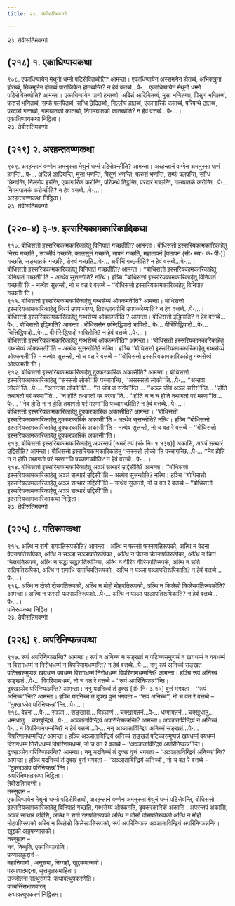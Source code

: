 ```yaml
---
title: २३. तेवीसतिमवग्गो

---
```

२३. तेवीसतिमवग्गो  


## (२१८) १. एकाधिप्पायकथा

९०८. एकाधिप्पायेन मेथुनो धम्मो पटिसेवितब्बोति? आमन्ता। एकाधिप्पायेन अस्समणेन होतब्बं, अभिक्खुना होतब्बं, छिन्नमूलेन होतब्बं पाराजिकेन होतब्बन्ति? न हेवं वत्तब्बे…पे॰… एकाधिप्पायेन मेथुनो धम्मो पटिसेवितब्बोति? आमन्ता। एकाधिप्पायेन पाणो हन्तब्बो, अदिन्नं आदियितब्बं, मुसा भणितब्बा, पिसुणं भणितब्बं, फरुसं भणितब्बं, सम्फं पलपितब्बं, सन्धि छेदितब्बो, निल्लोपं हातब्बं, एकागारिकं कातब्बं, परिपन्थे ठातब्बं, परदारो गन्तब्बो, गामघातको कातब्बो, निगमघातको कातब्बोति? न हेवं वत्तब्बे…पे॰…।  
एकाधिप्पायकथा निट्ठिता।  
२३. तेवीसतिमवग्गो  


## (२१९) २. अरहन्तवण्णकथा

९०९. अरहन्तानं वण्णेन अमनुस्सा मेथुनं धम्मं पटिसेवन्तीति? आमन्ता। अरहन्तानं वण्णेन अमनुस्सा पाणं हनन्ति…पे॰… अदिन्नं आदियन्ति, मुसा भणन्ति, पिसुणं भणन्ति, फरुसं भणन्ति, सम्फं पलपन्ति, सन्धिं छिन्दन्ति, निल्लोपं हरन्ति, एकागारिकं करोन्ति, परिपन्थे तिट्ठन्ति, परदारं गच्छन्ति, गामघातकं करोन्ति…पे॰… निगमघातकं करोन्तीति? न हेवं वत्तब्बे…पे॰…।  
अरहन्तवण्णकथा निट्ठिता।  
२३. तेवीसतिमवग्गो  


## (२२०-४) ३-७. इस्सरियकामकारिकादिकथा

९१०. बोधिसत्तो इस्सरियकामकारिकाहेतु विनिपातं गच्छतीति? आमन्ता। बोधिसत्तो इस्सरियकामकारिकाहेतु निरयं गच्छति , सञ्जीवं गच्छति, कालसुत्तं गच्छति, तापनं गच्छति, महातापनं [पतापनं (सी॰ स्या॰ कं॰ पी॰)] गच्छति, सङ्घातकं गच्छति, रोरुवं गच्छति…पे॰… अवीचिं गच्छतीति? न हेवं वत्तब्बे…पे॰…।  
बोधिसत्तो इस्सरियकामकारिकाहेतु विनिपातं गच्छतीति? आमन्ता। ‘‘बोधिसत्तो इस्सरियकामकारिकाहेतु विनिपातं गच्छती’’ति – अत्थेव सुत्तन्तोति? नत्थि। हञ्चि ‘‘बोधिसत्तो इस्सरियकामकारिकाहेतु विनिपातं गच्छती’’ति – नत्थेव सुत्तन्तो, नो च वत रे वत्तब्बे – ‘‘बोधिसत्तो इस्सरियकामकारिकाहेतु विनिपातं गच्छती’’ति।  
९११. बोधिसत्तो इस्सरियकामकारिकाहेतु गब्भसेय्यं ओक्कमतीति? आमन्ता। बोधिसत्तो इस्सरियकामकारिकाहेतु निरयं उपपज्जेय्य, तिरच्छानयोनिं उपपज्जेय्याति? न हेवं वत्तब्बे…पे॰…।  
बोधिसत्तो इस्सरियकामकारिकाहेतु गब्भसेय्यं ओक्कमतीति ? आमन्ता। बोधिसत्तो इद्धिमाति? न हेवं वत्तब्बे…पे॰… बोधिसत्तो इद्धिमाति? आमन्ता। बोधिसत्तेन छन्दिद्धिपादो भावितो…पे॰… वीरियिद्धिपादो…पे॰… चित्तिद्धिपादो…पे॰… वीमंसिद्धिपादो भावितोति? न हेवं वत्तब्बे…पे॰…।  
बोधिसत्तो इस्सरियकामकारिकाहेतु गब्भसेय्यं ओक्कमतीति? आमन्ता। ‘‘बोधिसत्तो इस्सरियकामकारिकाहेतु गब्भसेय्यं ओक्कमती’’ति – अत्थेव सुत्तन्तोति? नत्थि। हञ्चि ‘‘बोधिसत्तो इस्सरियकामकारिकाहेतु गब्भसेय्यं ओक्कमती’’ति – नत्थेव सुत्तन्तो, नो च वत रे वत्तब्बे – ‘‘बोधिसत्तो इस्सरियकामकारिकाहेतु गब्भसेय्यं ओक्कमती’’ति।  
९१२. बोधिसत्तो इस्सरियकामकारिकाहेतु दुक्करकारिकं अकासीति? आमन्ता। बोधिसत्तो इस्सरियकामकारिकाहेतु ‘‘सस्सतो लोको’’ति पच्चागच्छि, ‘‘असस्सतो लोको’’ति…पे॰… ‘‘अन्तवा लोको’’ति…पे॰… ‘‘अनन्तवा लोको’’ति… ‘‘तं जीवं तं सरीर’’न्ति … ‘‘अञ्ञं जीवं अञ्ञं सरीर’’न्ति… ‘‘होति तथागतो परं मरणा’’ति… ‘‘न होति तथागतो परं मरणा’’ति… ‘‘होति च न च होति तथागतो परं मरणा’’ति…पे॰… ‘‘नेव होति न न होति तथागतो परं मरणा’’ति पच्चागच्छीति? न हेवं वत्तब्बे…पे॰…।  
बोधिसत्तो इस्सरियकामकारिकाहेतु दुक्करकारिकं अकासीति? आमन्ता। ‘‘बोधिसत्तो इस्सरियकामकारिकाहेतु दुक्करकारिकं अकासी’’ति – अत्थेव सुत्तन्तोति? नत्थि। हञ्चि ‘‘बोधिसत्तो इस्सरियकामकारिकाहेतु दुक्करकारिकं अकासी’’ति – नत्थेव सुत्तन्तो, नो च वत रे वत्तब्बे – ‘‘बोधिसत्तो इस्सरियकामकारिकाहेतु दुक्करकारिकं अकासी’’ति।  
९१३. बोधिसत्तो इस्सरियकामकारिकाहेतु अपरन्तपं [अमरं तपं (सं॰ नि॰ १.१३७)] अकासि, अञ्ञं सत्थारं उद्दिसीति? आमन्ता। बोधिसत्तो इस्सरियकामकारिकाहेतु ‘‘सस्सतो लोको’’ति पच्चागच्छि…पे॰… ‘‘नेव होति न न होति तथागतो परं मरणा’’ति पच्चागच्छीति? न हेवं वत्तब्बे…पे॰…।  
९१४. बोधिसत्तो इस्सरियकामकारिकाहेतु अञ्ञं सत्थारं उद्दिसीति? आमन्ता। ‘‘बोधिसत्तो इस्सरियकामकारिकाहेतु अञ्ञं सत्थारं उद्दिसी’’ति – अत्थेव सुत्तन्तोति? नत्थि। हञ्चि ‘‘बोधिसत्तो इस्सरियकामकारिकाहेतु अञ्ञं सत्थारं उद्दिसी’’ति – नत्थेव सुत्तन्तो, नो च वत रे वत्तब्बे – ‘‘बोधिसत्तो इस्सरियकामकारिकाहेतु अञ्ञं सत्थारं उद्दिसी’’ति।  
इस्सरियकामकारिकाकथा निट्ठिता।  
२३. तेवीसतिमवग्गो  


## (२२५) ८. पतिरूपकथा

९१५. अत्थि न रागो रागपतिरूपकोति? आमन्ता। अत्थि न फस्सो फस्सपतिरूपको, अत्थि न वेदना वेदनापतिरूपिका, अत्थि न सञ्ञा सञ्ञापतिरूपिका , अत्थि न चेतना चेतनापतिरूपिका, अत्थि न चित्तं चित्तपतिरूपकं, अत्थि न सद्धा सद्धापतिरूपिका, अत्थि न वीरियं वीरियपतिरूपकं, अत्थि न सति सतिपतिरूपिका, अत्थि न समाधि समाधिपतिरूपको , अत्थि न पञ्ञा पञ्ञापतिरूपिकाति? न हेवं वत्तब्बे…पे॰…।  
९१६. अत्थि न दोसो दोसपतिरूपको, अत्थि न मोहो मोहपतिरूपको, अत्थि न किलेसो किलेसपतिरूपकोति? आमन्ता। अत्थि न फस्सो फस्सपतिरूपको…पे॰… अत्थि न पञ्ञा पञ्ञापतिरूपिकाति? न हेवं वत्तब्बे…पे॰…।  
पतिरूपकथा निट्ठिता।  
२३. तेवीसतिमवग्गो  


## (२२६) ९. अपरिनिप्फन्नकथा

९१७. रूपं अपरिनिप्फन्नन्ति? आमन्ता। रूपं न अनिच्चं न सङ्खतं न पटिच्चसमुप्पन्नं न खयधम्मं न वयधम्मं न विरागधम्मं न निरोधधम्मं न विपरिणामधम्मन्ति? न हेवं वत्तब्बे…पे॰… ननु रूपं अनिच्चं सङ्खतं पटिच्चसमुप्पन्नं खयधम्मं वयधम्मं विरागधम्मं निरोधधम्मं विपरिणामधम्मन्ति? आमन्ता। हञ्चि रूपं अनिच्चं सङ्खतं…पे॰… विपरिणामधम्मं, नो च वत रे वत्तब्बे – ‘‘रूपं अपरिनिप्फन्न’’न्ति।  
दुक्खञ्ञेव परिनिप्फन्नन्ति? आमन्ता। ननु यदनिच्चं तं दुक्खं [सं॰ नि॰ ३.१५] वुत्तं भगवता – ‘‘रूपं अनिच्च’’न्ति? आमन्ता। हञ्चि यदनिच्चं तं दुक्खं वुत्तं भगवता – ‘‘रूपं अनिच्चं’’, नो च वत रे वत्तब्बे – ‘‘दुक्खञ्ञेव परिनिप्फन्न’’न्ति…पे॰…।  
९१८. वेदना …पे॰… सञ्ञा… सङ्खारा… विञ्ञाणं… चक्खायतनं…पे॰… धम्मायतनं… चक्खुधातु… धम्मधातु… चक्खुन्द्रियं…पे॰… अञ्ञाताविन्द्रियं अपरिनिप्फन्नन्ति? आमन्ता। अञ्ञाताविन्द्रियं न अनिच्चं…पे॰… न विपरिणामधम्मन्ति? न हेवं वत्तब्बे…पे॰… ननु अञ्ञाताविन्द्रियं अनिच्चं सङ्खतं…पे॰… विपरिणामधम्मन्ति? आमन्ता। हञ्चि अञ्ञाताविन्द्रियं अनिच्चं सङ्खतं पटिच्चसमुप्पन्नं खयधम्मं वयधम्मं विरागधम्मं निरोधधम्मं विपरिणामधम्मं, नो च वत रे वत्तब्बे – ‘‘अञ्ञाताविन्द्रियं अपरिनिप्फन्न’’न्ति।  
दुक्खञ्ञेव परिनिप्फन्नन्ति? आमन्ता। ननु यदनिच्चं तं दुक्खं वुत्तं भगवता – ‘‘अञ्ञाताविन्द्रियं अनिच्च’’न्ति? आमन्ता। हञ्चि यदनिच्चं तं दुक्खं वुत्तं भगवता – ‘‘अञ्ञाताविन्द्रियं अनिच्चं’’, नो च वत रे वत्तब्बे – ‘‘दुक्खञ्ञेव परिनिप्फन्न’’न्ति।  
अपरिनिप्फन्नकथा निट्ठिता।  
तेवीसतिमवग्गो।  
तस्सुद्दानं –  
एकाधिप्पायेन मेथुनो धम्मो पटिसेवितब्बो, अरहन्तानं वण्णेन अमनुस्सा मेथुनं धम्मं पटिसेवन्ति, बोधिसत्तो इस्सरियकामकारिकाहेतु विनिपातं गच्छति, गब्भसेय्यं ओक्कमति, दुक्करकारिकं अकासि , अपरन्तपं अकासि, अञ्ञं सत्थारं उद्दिसि, अत्थि न रागो रागपतिरूपको अत्थि न दोसो दोसपतिरूपको अत्थि न मोहो मोहपतिरूपको अत्थि न किलेसो किलेसपतिरूपको, रूपं अपरिनिप्फन्नं अञ्ञाताविन्द्रियं अपरिनिप्फन्नन्ति।  
खुद्दको अड्ढपण्णासको।  
तस्सुद्दानं –  
नवं, निब्बुति, एकाधिप्पायोति।  
पण्णासकुद्दानं –  
महानियामो , अनुसया, निग्गहो, खुद्दकपञ्चमो।  
परप्पवादमद्दना, सुत्तमूलसमाहिता।  
उज्जोतना सत्थुसमये, कथावत्थुपकरणेति॥  
पञ्चत्तिंसभाणवारम्  
कथावत्थुपकरणं निट्ठितम्।  